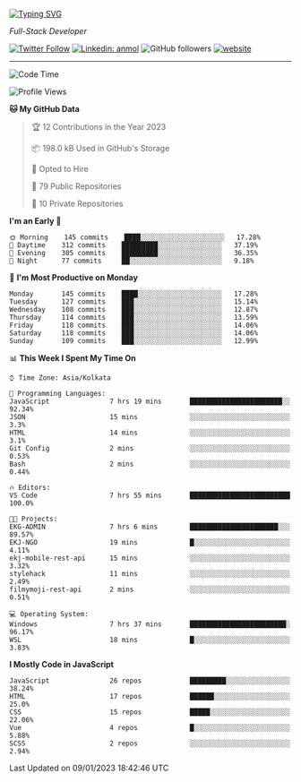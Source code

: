 [![Typing SVG](https://readme-typing-svg.herokuapp.com?lines=HI%2C+I'm+Tonal;I'm+a+Full+Stack+Developer)](https://git.io/typing-svg)

<p><em>Full-Stack Developer</em></p>

[![Twitter Follow](https://img.shields.io/twitter/follow/tonalmathew?style=flat)](https://twitter.com/intent/follow?screen_name=tonalmathew)
[![Linkedin: anmol](https://img.shields.io/badge/tonal-mathew?style=flat-square&logo=Linkedin&logoColor=white&link=https://www.linkedin.com/in/tonal-mathew/)](https://www.linkedin.com/in/tonal-mathew/)
![GitHub followers](https://img.shields.io/github/followers/tonalmathew?label=Follow&style=social)
[![website](https://img.shields.io/badge/Website-46a2f1.svg?&style=flat-square&logo=Google-Chrome&logoColor=white&link=http://tonalmathew.github.io/)](http://tonalmathew.github.io/)

---
<!--START_SECTION:waka-->
![Code Time](http://img.shields.io/badge/Code%20Time-883%20hrs%2017%20mins-blue)

![Profile Views](http://img.shields.io/badge/Profile%20Views-0-blue)

**🐱 My GitHub Data** 

> 🏆 12 Contributions in the Year 2023
 > 
> 📦 198.0 kB Used in GitHub's Storage 
 > 
> 💼 Opted to Hire
 > 
> 📜 79 Public Repositories 
 > 
> 🔑 10 Private Repositories  
 > 
**I'm an Early 🐤** 

```text
🌞 Morning    145 commits    ████░░░░░░░░░░░░░░░░░░░░░   17.28% 
🌆 Daytime    312 commits    █████████░░░░░░░░░░░░░░░░   37.19% 
🌃 Evening    305 commits    █████████░░░░░░░░░░░░░░░░   36.35% 
🌙 Night      77 commits     ██░░░░░░░░░░░░░░░░░░░░░░░   9.18%

```
📅 **I'm Most Productive on Monday** 

```text
Monday       145 commits    ████░░░░░░░░░░░░░░░░░░░░░   17.28% 
Tuesday      127 commits    ███░░░░░░░░░░░░░░░░░░░░░░   15.14% 
Wednesday    108 commits    ███░░░░░░░░░░░░░░░░░░░░░░   12.87% 
Thursday     114 commits    ███░░░░░░░░░░░░░░░░░░░░░░   13.59% 
Friday       118 commits    ███░░░░░░░░░░░░░░░░░░░░░░   14.06% 
Saturday     118 commits    ███░░░░░░░░░░░░░░░░░░░░░░   14.06% 
Sunday       109 commits    ███░░░░░░░░░░░░░░░░░░░░░░   12.99%

```


📊 **This Week I Spent My Time On** 

```text
⌚︎ Time Zone: Asia/Kolkata

💬 Programming Languages: 
JavaScript               7 hrs 19 mins       ███████████████████████░░   92.34% 
JSON                     15 mins             ░░░░░░░░░░░░░░░░░░░░░░░░░   3.3% 
HTML                     14 mins             ░░░░░░░░░░░░░░░░░░░░░░░░░   3.1% 
Git Config               2 mins              ░░░░░░░░░░░░░░░░░░░░░░░░░   0.53% 
Bash                     2 mins              ░░░░░░░░░░░░░░░░░░░░░░░░░   0.44%

🔥 Editors: 
VS Code                  7 hrs 55 mins       █████████████████████████   100.0%

🐱‍💻 Projects: 
EKG-ADMIN                7 hrs 6 mins        ██████████████████████░░░   89.57% 
EKJ-NGO                  19 mins             █░░░░░░░░░░░░░░░░░░░░░░░░   4.11% 
ekj-mobile-rest-api      15 mins             ░░░░░░░░░░░░░░░░░░░░░░░░░   3.32% 
stylehack                11 mins             ░░░░░░░░░░░░░░░░░░░░░░░░░   2.49% 
filmymoji-rest-api       2 mins              ░░░░░░░░░░░░░░░░░░░░░░░░░   0.51%

💻 Operating System: 
Windows                  7 hrs 37 mins       ████████████████████████░   96.17% 
WSL                      18 mins             █░░░░░░░░░░░░░░░░░░░░░░░░   3.83%

```

**I Mostly Code in JavaScript** 

```text
JavaScript               26 repos            █████████░░░░░░░░░░░░░░░░   38.24% 
HTML                     17 repos            ██████░░░░░░░░░░░░░░░░░░░   25.0% 
CSS                      15 repos            █████░░░░░░░░░░░░░░░░░░░░   22.06% 
Vue                      4 repos             █░░░░░░░░░░░░░░░░░░░░░░░░   5.88% 
SCSS                     2 repos             ░░░░░░░░░░░░░░░░░░░░░░░░░   2.94%

```



 Last Updated on 09/01/2023 18:42:46 UTC
<!--END_SECTION:waka-->

